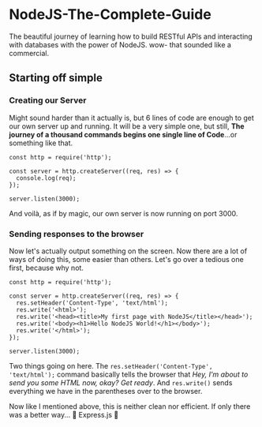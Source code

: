 # NodeJS-The-Complete-Guide

The beautiful journey of learning how to build RESTful APIs and interacting with databases with the power of NodeJS. wow- that sounded like a commercial.

## Starting off simple

### Creating our Server

Might sound harder than it actually is, but 6 lines of code are enough to get our own server up and running. It will be a very simple one, but still, **The journey of a thousand commands begins one single line of Code**...or something like that.

```
const http = require('http');

const server = http.createServer((req, res) => {
  console.log(req);
});

server.listen(3000);
```

And voilà, as if by magic, our own server is now running on port 3000.

### Sending responses to the browser

Now let's actually output something on the screen. Now there are a lot of ways of doing this, some easier than others. Let's go over a tedious one first, because why not.

```
const http = require('http');

const server = http.createServer((req, res) => {
  res.setHeader('Content-Type', 'text/html');
  res.write('<html>');
  res.write('<head><title>My first page with NodeJS</title></head>');
  res.write('<body><h1>Hello NodeJS World!</h1></body>');
  res.write('</html>');
});

server.listen(3000);
```

Two things going on here. The `res.setHeader('Content-Type', 'text/html');` command basically tells the browser that _Hey, I'm about to send you some HTML now, okay? Get ready_. And `res.write()` sends everything we have in the parentheses over to the browser.

Now like I mentioned above, this is neither clean nor efficient. If only there was a better way... 🙊 Express.js 🙊
